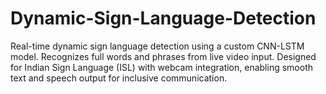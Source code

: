 # Dynamic-Sign-Language-Detection
Real-time dynamic sign language detection using a custom CNN-LSTM model. Recognizes full words and phrases from live video input. Designed for Indian Sign Language (ISL) with webcam integration, enabling smooth text and speech output for inclusive communication.
